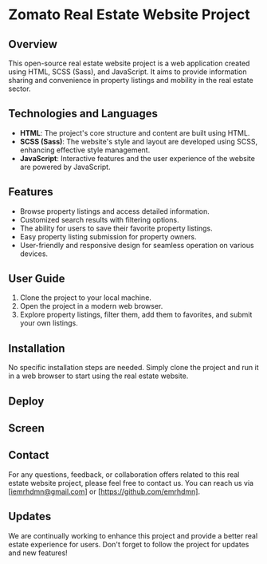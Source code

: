 # Zomato Real Estate Website Project

## Overview

This open-source real estate website project is a web application created using HTML, SCSS (Sass), and JavaScript. It aims to provide information sharing and convenience in property listings and mobility in the real estate sector.

## Technologies and Languages

- **HTML**: The project's core structure and content are built using HTML.
- **SCSS (Sass)**: The website's style and layout are developed using SCSS, enhancing effective style management.
- **JavaScript**: Interactive features and the user experience of the website are powered by JavaScript.

## Features

- Browse property listings and access detailed information.
- Customized search results with filtering options.
- The ability for users to save their favorite property listings.
- Easy property listing submission for property owners.
- User-friendly and responsive design for seamless operation on various devices.

## User Guide

1. Clone the project to your local machine. 
2. Open the project in a modern web browser.
3. Explore property listings, filter them, add them to favorites, and submit your own listings.

## Installation

No specific installation steps are needed. Simply clone the project and run it in a web browser to start using the real estate website.

## Deploy

## Screen

## Contact

For any questions, feedback, or collaboration offers related to this real estate website project, please feel free to contact us. You can reach us via [iemrhdmn@gmail.com] or [https://github.com/emrhdmn].

## Updates

We are continually working to enhance this project and provide a better real estate experience for users. Don't forget to follow the project for updates and new features!
